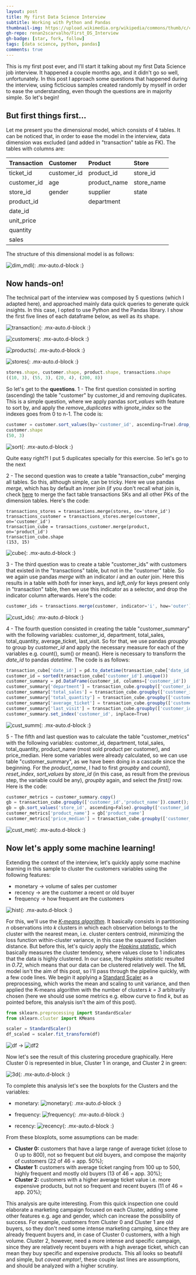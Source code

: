 ```yaml
---
layout: post
title: My first Data Science Interview
subtitle: Working with Python and Pandas
thumbnail-img: https://upload.wikimedia.org/wikipedia/commons/thumb/c/c3/Python-logo-notext.svg/1024px-Python-logo-notext.svg.png
gh-repo: renan2scarvalho/First_DS_Interview
gh-badge: [star, fork, follow]
tags: [data science, python, pandas]
comments: true
---
```


This is my first post ever, and I'll start it talking about my first Data Science job interview. It happened a couple months ago, and it didn't go 
so well, unfortunately. In this post I approach some questions that happened during the interview, using ficticious samples created randomly by 
myself in order to ease the understanding, even though the questions are in majority simple.
So let's begin!

## But first things first...

Let me present you the dimensional model, which consists of 4 tables. It can be noticed that, in order to ease the model in the interview,
data dimension was excluded (and added in "transaction" table as FK). The tables with columns are:

| Transaction | Customer | Product | Store |
|:----|:----|:----|:----|
| ticket_id | customer_id | product_id | store_id |
| customer_id | age | product_name | store_name |
| store_id | gender | supplier | state |
| product_id | | department | |
| date_id |  | | |
| unit_price | | | |
| quantity | | | |
| sales | | | |

The structure of this dimensional model is as follows:

![dim_mdl](https://user-images.githubusercontent.com/63553829/90960048-4c433180-e475-11ea-84be-13c8b324e448.png){: .mx-auto.d-block :}

## Now hands-on!

The technical part of the interview was composed by 5 questions (which I adapted here), and approached mainly data quick queries to generate quick insights. In this case, I opted to use Python and the Pandas library. I show the first five lines of each dataframe below, as well as its shape.

![transaction](https://user-images.githubusercontent.com/63553829/90934480-c0c79300-e3d7-11ea-8fc7-6376dea5d61c.png){: .mx-auto.d-block :}

![customers](https://user-images.githubusercontent.com/63553829/90934543-db017100-e3d7-11ea-858e-c1070f05e5bd.png){: .mx-auto.d-block :}

![products](https://user-images.githubusercontent.com/63553829/90934556-e18fe880-e3d7-11ea-97d7-15e259dd102e.png){: .mx-auto.d-block :}

![stores](https://user-images.githubusercontent.com/63553829/90934597-f0769b00-e3d7-11ea-9c50-21d1e23130b6.png){: .mx-auto.d-block :}

```javascript
stores.shape, customer.shape, product.shape, transactions.shape
((10, 3), (55, 3), (20, 4), (200, 8))
```

So let's get to the **questions**. 
1 - The first question consisted in sorting (ascending) the table "customer" by customer_id and removing duplicates. This is a simple question, where we apply pandas *sort_values* with feature to sort by, and apply the *remove_duplicates* with *ignote_index* so the indexes goes from 0 to n-1. The code is:

```javascript
customer = customer.sort_values(by='customer_id', ascending=True).drop_duplicates(ignore_index=True)
customer.shape
(50, 3)
```

![sort](https://user-images.githubusercontent.com/63553829/90934963-9aeebe00-e3d8-11ea-90fe-1c6da8e3ddbb.png){: .mx-auto.d-block :}

Quite easy right?! I put 5 duplicates specially for this exercise. So let's go to the next


2 - The second question was to create a table "transaction_cube" merging all tables. So this, although simple, can be tricky. Here we use pandas *merge*, which has by default an inner join (if you don't recall what join is, check [here](https://pandas.pydata.org/pandas-docs/stable/user_guide/merging.html) to merge the fact table transactions
SKs and all other PKs of the dimension tables. Here's the code:

```javasc
transactions_stores = transactions.merge(stores, on='store_id') 
transactions_customer = transactions_stores.merge(customer, on='customer_id') 
transaction_cube = transactions_customer.merge(product, on='product_id')
transaction_cube.shape
(153, 15)
```

![cube](https://user-images.githubusercontent.com/63553829/90935672-1dc44880-e3da-11ea-8af9-a5c304f9ac8f.png){: .mx-auto.d-block :}


3 - The third question was to create a table "customer_ids" with customers that existed in the "transactions" table, but not in the "customer" table. So we again use pandas *merge* with an indicator *i* and an *outer* join. Here this results in a table with *both* for inner keys, and *left_only* for keys present only in "transaction" table, then we use this indicator as a selector, and drop the indicator column afterwards. Here's the code:

```javascript
customer_ids = transactions.merge(customer, indicator='i', how='outer').query('i == "left_only"').drop('i',axis=1)
```

![cust_ids](https://user-images.githubusercontent.com/63553829/90936928-aa700600-e3dc-11ea-8a4d-c14ebbe10a97.png){: .mx-auto.d-block :}


4 - The fourth question consisted in creating the table "customer_summary" with the following variables: customer_id, department, total_sales, total_quantity, average_ticket, last_visit. So for that, we use pandas *groupby* to group by *customer_id* and apply the necessary measure for each of the variables e.g. count(), sum() or mean(). Here is necessary to transform the *date_id* to pandas *datetime*. The code is as follows:

```javascript
transaction_cube['date_id'] = pd.to_datetime(transaction_cube['date_id']) # date_id as datetime
customer_id = sorted(transaction_cube['customer_id'].unique())
customer_summary = pd.DataFrame(customer_id, columns=['customer_id'])
customer_summary['department'] = transaction_cube.groupby(['customer_id'])['department'].count().to_list()
customer_summary['total_sales'] = transaction_cube.groupby(['customer_id'])['sales'].sum().to_list()
customer_summary['total_quantity'] = transaction_cube.groupby(['customer_id'])['quantity'].sum().to_list()
customer_summary['average_ticket'] = transaction_cube.groupby(['customer_id'])['sales'].mean().to_list()
customer_summary['last_visit'] = transaction_cube.groupby(['customer_id'])['date_id'].max().to_list()
customer_summary.set_index('customer_id', inplace=True)
```

![cust_summ](https://user-images.githubusercontent.com/63553829/90937527-5154a200-e3dd-11ea-8b3c-dddbb734cc80.png){: .mx-auto.d-block :}


5 - The fifth and last question was to calculate the table "customer_metrics" with the following variables: customer_id, department, total_sales, total_quantity, product_name (most sold product per customer), and price_median. Here some variables were already calculated, so we can use table "customer_summary", as we have been doing in a cascade since the beginning. For the *product_name*, I had to first *groupby* and *count()*, *reset_index*, *sort_values* by *store_id* (in this case, as result from the previous step, the variable could be any), *groupby* again, and select the *first()* row. Here is the code:

```javascript
customer_metrics = customer_summary.copy()
gb = transaction_cube.groupby(['customer_id','product_name']).count(); gb.reset_index(inplace=True)
gb = gb.sort_values('store_id', ascending=False).groupby(['customer_id']).first()
customer_metrics['product_name'] = gb['product_name']
customer_metrics['price_median'] = transaction_cube.groupby(['customer_id'])['unit_price'].median()
```

![cust_met](https://user-images.githubusercontent.com/63553829/90938008-71d12c00-e3de-11ea-87da-0969817b99ab.png){: .mx-auto.d-block :}


## Now let's apply some machine learning!

Extending the context of the interview, let's quickly apply some machine learning in this sample to cluster the customers variables using the following features:

- monetary -> volume of sales per customer
- recency -> are the customer a recent or old buyer
- frequency -> how frequent are the customers

![hist](https://user-images.githubusercontent.com/63553829/90985027-694c3300-e54f-11ea-910f-7ce2f73f393d.png){: .mx-auto.d-block :}

For this, we'll use the *[K-means algorithm](https://en.wikipedia.org/wiki/K-means_clustering)*. It basically consists in partitioning *n* observations into *k* clusters in which each observation belongs to the cluster with the nearest mean, i.e. cluster centers centroid, minimizing the loss function within-cluster variance, in this case the squared Eucliden distance. But before this, let's quicly apply the *[Hopkins statistic](https://en.wikipedia.org/wiki/Hopkins_statistic)*, which basically measures the cluster tendency, where values close to 1 indicates that the data is highly clustered. In our case, the *Hopkins statistic* resulted in *0.72*, which means that our data can be clustered relatively well.
The ML model isn't the aim of this post, so I'll pass through the pipeline quickly, with a few code lines. We begin it applying a [Standard Scaler](https://scikit-learn.org/stable/modules/generated/sklearn.preprocessing.StandardScaler.html) as a preprocessing, which works the mean and scaling to unit variance, and then applied the K-means algorithm with the number of clusters *k = 3* arbitrarily chosen (here we should use some metrics e.g. elbow curve to find *k*, but as pointed before, this analysis isn't the aim of this post).

```javascript
from sklearn.preprocessing import StandardScaler
from sklearn.cluster import KMeans

scaler = StandardScaler()
df_scaled = scaler.fit_transform(df)
```

![df](https://user-images.githubusercontent.com/63553829/90984086-44ed5800-e549-11ea-86ab-e86b60ced6cd.png) -> ![df2](https://user-images.githubusercontent.com/63553829/90984101-5898be80-e549-11ea-819c-76b20869f627.png)

Now let's see the result of this clustering procedure graphically. Here Cluster 0 is represented in blue, Cluster 1 in orange, and Cluster 2 in green:

![3d](https://user-images.githubusercontent.com/63553829/90984237-1ae86580-e54a-11ea-97b1-27cc0beec18e.png){: .mx-auto.d-block :}

To complete this analysis let's see the boxplots for the Clusters and the variables:
- monetary:
![monetary](https://user-images.githubusercontent.com/63553829/90984304-6a2e9600-e54a-11ea-9704-9dfe2c6d98b0.png){: .mx-auto.d-block :}

- frequency:
![frequency](https://user-images.githubusercontent.com/63553829/90984317-803c5680-e54a-11ea-9274-7e300c9a84f7.png){: .mx-auto.d-block :}

- recency:
![recency](https://user-images.githubusercontent.com/63553829/90984330-92b69000-e54a-11ea-9a71-935d92d7b6ae.png){: .mx-auto.d-block :}


From these bloxplots, some assumptions can be made:

- **Cluster 0:** customers that have a large range of average ticket (close to 0 up to 800), not so frequent but old buyers, and compose the majority of customers (22 of 46 = app. 50%);
- **Cluster 1:** customers with average ticket ranging from 100 up to 500, highly frequent and mostly old buyers (13 of 46 = app. 30%);
- **Cluster 2:** customers with a higher average ticket value i.e. more expensive products, but not so frequent and recent buyers (11 of 46 = app. 20%);

This analysis are quite interesting. From this quick inspection one could elaborate a marketing campaign focused on each Cluster, adding some other features e.g. age and gender, which can increase the possibility of success. For example, customers from Cluster 0 and Cluster 1 are old buyers, so they don't need some intense marketing camping, since they are already frequent buyers and, in case of Cluster 0 customers, with a high volume. Cluster 2, however, need a more intense and specific campaign, since they are relatively recent buyers with a high average ticket, which can mean they buy specific and expensive products. 
This all looks so beatufil and simple, but *caveat emptor!*, these couple last lines are assumptions, and should be analyzed with a higher scrutiny.
